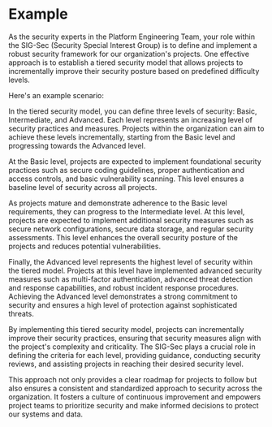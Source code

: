 # Example

As the security experts in the Platform Engineering Team, your role within the SIG-Sec (Security Special Interest Group) is to define and implement a robust security framework for our organization's projects. One effective approach is to establish a tiered security model that allows projects to incrementally improve their security posture based on predefined difficulty levels.

Here's an example scenario:

In the tiered security model, you can define three levels of security: Basic, Intermediate, and Advanced. Each level represents an increasing level of security practices and measures. Projects within the organization can aim to achieve these levels incrementally, starting from the Basic level and progressing towards the Advanced level.

At the Basic level, projects are expected to implement foundational security practices such as secure coding guidelines, proper authentication and access controls, and basic vulnerability scanning. This level ensures a baseline level of security across all projects.

As projects mature and demonstrate adherence to the Basic level requirements, they can progress to the Intermediate level. At this level, projects are expected to implement additional security measures such as secure network configurations, secure data storage, and regular security assessments. This level enhances the overall security posture of the projects and reduces potential vulnerabilities.

Finally, the Advanced level represents the highest level of security within the tiered model. Projects at this level have implemented advanced security measures such as multi-factor authentication, advanced threat detection and response capabilities, and robust incident response procedures. Achieving the Advanced level demonstrates a strong commitment to security and ensures a high level of protection against sophisticated threats.

By implementing this tiered security model, projects can incrementally improve their security practices, ensuring that security measures align with the project's complexity and criticality. The SIG-Sec plays a crucial role in defining the criteria for each level, providing guidance, conducting security reviews, and assisting projects in reaching their desired security level.

This approach not only provides a clear roadmap for projects to follow but also ensures a consistent and standardized approach to security across the organization. It fosters a culture of continuous improvement and empowers project teams to prioritize security and make informed decisions to protect our systems and data.
